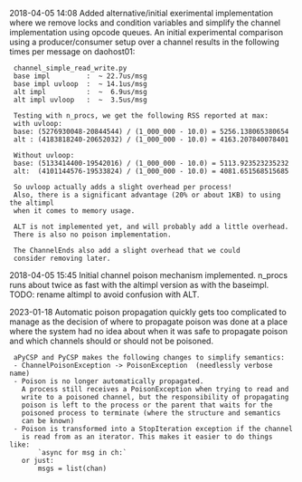 2018-04-05 14:08
     Added alternative/initial exerimental implementation where we remove locks and 
     condition variables and simplify the channel implementation using 
     opcode queues. An initial experimental comparison using a producer/consumer 
     setup over a channel results in the following times per message on daohost01:
     
     channel_simple_read_write.py
     base impl         :  ~ 22.7us/msg
     base impl uvloop  :  ~ 14.1us/msg
     alt impl          :  ~  6.9us/msg
     alt impl uvloop   :  ~  3.5us/msg
     
     Testing with n_procs, we get the following RSS reported at max: 
     with uvloop: 
     base: (5276930048-20844544) / (1_000_000 - 10.0) = 5256.138065380654
     alt : (4183818240-20652032) / (1_000_000 - 10.0) = 4163.207840078401

     Without uvloop: 
     base: (5133414400-19542016) / (1_000_000 - 10.0) = 5113.923523235232
     alt:  (4101144576-19533824) / (1_000_000 - 10.0) = 4081.651568515685
     
     So uvloop actually adds a slight overhead per process! 
     Also, there is a significant advantage (20% or about 1KB) to using the altimpl
     when it comes to memory usage. 
     
     ALT is not implemented yet, and will probably add a little overhead. 
     There is also no poison implementation. 
     
     The ChannelEnds also add a slight overhead that we could 
     consider removing later. 

2018-04-05 15:45
     Initial channel poison mechanism implemented. 
     n_procs runs about twice as fast with the altimpl version as with the 
     baseimpl. TODO: rename altimpl to avoid confusion with ALT. 

2023-01-18
     Automatic poison propagation quickly gets too complicated to manage
     as the decision of where to propagate poison was done at a place where
     the system had no idea about when it was safe to propagate poison and 
     which channels should or should not be poisoned. 
     
     aPyCSP and PyCSP makes the following changes to simplify semantics: 
     - ChannelPoisonException -> PoisonException  (needlessly verbose name)
     - Poison is no longer automatically propagated. 
       A process still receives a PoisonException when trying to read and
       write to a poisoned channel, but the responsibility of propagating
       poison is left to the process or the parent that waits for the
       poisoned process to terminate (where the structure and semantics
       can be known)
     - Poison is transformed into a StopIteration exception if the channel
       is read from as an iterator. This makes it easier to do things like: 
           `async for msg in ch:`
       or just: 
           msgs = list(chan)



 
